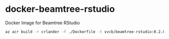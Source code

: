 # docker-beamtree-rstudio
Docker Image for Beamtree RStudio


```bash
az acr build -r crlander -f ./Dockerfile -t vvcb/beamtree-rstudio:0.2.0 .
```